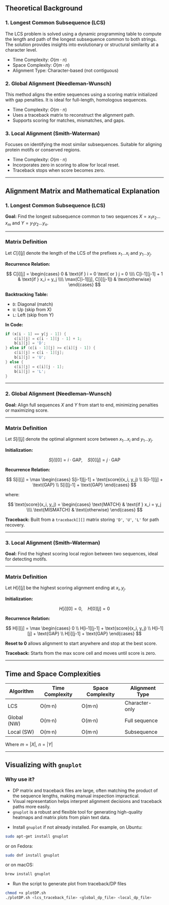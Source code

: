 
## Theoretical Background

### 1. Longest Common Subsequence (LCS)

The LCS problem is solved using a dynamic programming table to compute the length and path of the longest subsequence common to both strings. The solution provides insights into evolutionary or structural similarity at a character level.

* Time Complexity: $O(m \cdot n)$
* Space Complexity: $O(m \cdot n)$
* Alignment Type: Character-based (not contiguous)

### 2. Global Alignment (Needleman-Wunsch)

This method aligns the entire sequences using a scoring matrix initialized with gap penalties. It is ideal for full-length, homologous sequences.

* Time Complexity: $O(m \cdot n)$
* Uses a traceback matrix to reconstruct the alignment path.
* Supports scoring for matches, mismatches, and gaps.

### 3. Local Alignment (Smith-Waterman)

Focuses on identifying the most similar subsequences. Suitable for aligning protein motifs or conserved regions.

* Time Complexity: $O(m \cdot n)$
* Incorporates zero in scoring to allow for local reset.
* Traceback stops when score becomes zero.

--- 

## Alignment Matrix and Mathematical Explanation

### 1. Longest Common Subsequence (LCS)

**Goal:** Find the longest subsequence common to two sequences $X = x_1x_2\ldots x_m$ and $Y = y_1y_2\ldots y_n$.

---

### Matrix Definition

Let $C[i][j]$ denote the length of the LCS of the prefixes $x_1\ldots x_i$ and $y_1\ldots y_j$.

**Recurrence Relation:**

$$
C[i][j] =
\begin{cases}
0 & \text{if } i = 0 \text{ or } j = 0 \\\\
C[i-1][j-1] + 1 & \text{if } x_i = y_j \\\\
\max(C[i-1][j], C[i][j-1]) & \text{otherwise}
\end{cases}
$$

**Backtracking Table:**

* `D`: Diagonal (match)
* `U`: Up (skip from X)
* `L`: Left (skip from Y)

**In Code:**

```cpp
if (x[i - 1] == y[j - 1]) {
    c[i][j] = c[i - 1][j - 1] + 1;
    b[i][j] = 'D';
} else if (c[i - 1][j] >= c[i][j - 1]) {
    c[i][j] = c[i - 1][j];
    b[i][j] = 'U';
} else {
    c[i][j] = c[i][j - 1];
    b[i][j] = 'L';
}
```

---

### 2. Global Alignment (Needleman–Wunsch)

**Goal:** Align full sequences $X$ and $Y$ from start to end, minimizing penalties or maximizing score.

---

### Matrix Definition

Let $S[i][j]$ denote the optimal alignment score between $x_1\ldots x_i$ and $y_1\ldots y_j$.

**Initialization:**

$$
S[i][0] = i \cdot \text{GAP},\quad S[0][j] = j \cdot \text{GAP}
$$

**Recurrence Relation:**

$$
S[i][j] = \max \begin{cases}
S[i-1][j-1] + \text{score}(x_i, y_j) \\
S[i-1][j] + \text{GAP} \\
S[i][j-1] + \text{GAP}
\end{cases}
$$

where:

$$
\text{score}(x_i, y_j) = 
\begin{cases}
\text{MATCH} & \text{if } x_i = y_j \\\\
\text{MISMATCH} & \text{otherwise}
\end{cases}
$$

**Traceback:** Built from a `traceback[][]` matrix storing `'D'`, `'U'`, `'L'` for path recovery.

---

### 3. Local Alignment (Smith–Waterman)

**Goal:** Find the highest scoring local region between two sequences, ideal for detecting motifs.

---

### Matrix Definition

Let $H[i][j]$ be the highest scoring alignment ending at $x_i, y_j$.

**Initialization:**

$$
H[i][0] = 0,\quad H[0][j] = 0
$$

**Recurrence Relation:**

$$
H[i][j] = \max \begin{cases}
0 \\
H[i-1][j-1] + \text{score}(x_i, y_j) \\
H[i-1][j] + \text{GAP} \\
H[i][j-1] + \text{GAP}
\end{cases}
$$

**Reset to 0** allows alignment to start anywhere and stop at the best score.

**Traceback:** Starts from the max score cell and moves until score is zero.

---

## Time and Space Complexities

| Algorithm   | Time Complexity | Space Complexity | Alignment Type |
| ----------- | --------------- | ---------------- | -------------- |
| LCS         | O(m·n)          | O(m·n)           | Character-only |
| Global (NW) | O(m·n)          | O(m·n)           | Full sequence  |
| Local (SW)  | O(m·n)          | O(m·n)           | Subsequence    |

Where $m = |X|$, $n = |Y|$

---


## Visualizing with `gnuplot`

### Why use it?

* DP matrix and traceback files are large, often matching the product of the sequence lengths, making manual inspection impractical.
* Visual representation helps interpret alignment decisions and traceback paths more easily.
* `gnuplot` is a robust and flexible tool for generating high-quality heatmaps and matrix plots from plain text data.
 
- Install `gnuplot` if not already installed. For example, on Ubuntu: 

```bash
sudo apt-get install gnuplot
```  
 
or on Fedora:  

```bash 
sudo dnf install gnuplot
``` 

or on macOS: 

```bash
brew install gnuplot
``` 
 
- Run the script to generate plot from traceback/DP files  
 
```bash 
chmod +x plotDP.sh 
./plotDP.sh <lcs_traceback_file> <global_dp_file> <local_dp_file> 
```


